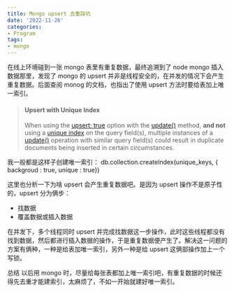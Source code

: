 ```yaml
---
title: Mongo upsert 去重踩坑
date: '2022-11-26'
categories:
- Program
tags:
- mongo
---
```

在线上环境碰到一张 mongo 表里有重复数据，最终追溯到了 node mongo 插入数据那里，发现了 mongo 的 upsert 并非是线程安全的，在并发的情况下会产生重复数据。后面查阅 monog 的文档，也指出了使用 upsert 方法时要给表加上唯一索引。
> #### Upsert with Unique Index
> When using the [upsert: true](https://www.mongodb.com/docs/manual/reference/method/db.collection.update/#std-label-update-upsert) option with the [update()](https://www.mongodb.com/docs/manual/reference/method/db.collection.update/#mongodb-method-db.collection.update) method, **and not** using a [unique index](https://www.mongodb.com/docs/manual/core/index-unique/#std-label-index-type-unique) on the query field(s), multiple instances of a [update()](https://www.mongodb.com/docs/manual/reference/method/db.collection.update/#mongodb-method-db.collection.update) operation with similar query field(s) could result in duplicate documents being inserted in certain circumstances.


我一般都是这样子创建唯一索引：
db.collection.createIndex(unique_keys, { backgroud : true,  unique : true})

这里也分析一下为啥 upsert 会产生重复数据吧。是因为 upsert 操作不是原子性的，upsert 分为俩步：

- 找数据
- 覆盖数据或插入数据

在并发下，多个线程同时 upsert 并完成找数据这一步操作，此时这些线程都没有找到数据，然后都进行插入数据的操作，于是重复数据便产生了。解决这一问题的方案有俩种，一种是给表加唯一索引，另外一种是给 upsert 这俩部操作加上一个写锁。

总结
以后用 mongo 时，尽量给每张表都加上唯一索引吧，有重复数据的时候还得先去重才能建索引，太麻烦了，不如一开始就建好唯一索引。
